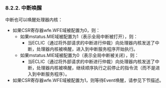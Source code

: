 ### **8.2.2. 中断唤醒**

中断也可以唤醒处理器内核：

- 如果CSR寄存器wfe.WFE域被配置为0，则：
  - 如果mstatus.MIE域被配置为1（表示全局中断被打开），则：
    - 当ECLIC（通过将外部请求的中断进行仲裁）向处理器内核发送了中断，处理器内核被唤醒，进入到中断服务程序开始执行。
  - 如果mstatus.MIE域被配置为0（表示全局中断被关闭），则：
    - 当ECLIC（通过将外部请求的中断进行仲裁）向处理器内核发送了中断，处理器内核被唤醒，继续顺序执行之前停止的指令流（而不是进入到中断服务程序）。
- 如果CSR寄存器wfe.WFE域被配置为1，则等待Event唤醒，请参见下节描述。

